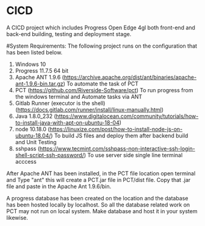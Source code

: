# CICD

A CICD project which includes Progress Open Edge 4gl both front-end and back-end building, testing and deployment stage. 

#System Requirements:
The following project runs on the configuration that has been listed below.
1. Windows 10
2. Progress 11.7.5 64 bit
3. Apache ANT 1.9.6 (https://archive.apache.org/dist/ant/binaries/apache-ant-1.9.6-bin.tar.gz) To automate the task of PCT
4. PCT (https://github.com/Riverside-Software/pct) To run progress from the windows terminal and Automate tasks via ANT
5. Gitlab Runner (executor is the shell) (https://docs.gitlab.com/runner/install/linux-manually.html)
6. Java 1.8.0_232 (https://www.digitalocean.com/community/tutorials/how-to-install-java-with-apt-on-ubuntu-18-04) 
7. node 10.18.0 (https://linuxize.com/post/how-to-install-node-js-on-ubuntu-18.04/) To build JS files and deploy them after backend build and Unit Testing
8. sshpass (https://www.tecmint.com/sshpass-non-interactive-ssh-login-shell-script-ssh-password/) To use server side single line terminal acccess


After Apache ANT has been installed, in the PCT file location open terminal and Type "ant" this will create a PCT.jar file in PCT/dist file. Copy that .jar 
file and paste in the Apache Ant 1.9.6/bin.

A progress database has been created on the location and the database has been hosted locally by localhost. So all the database related work on PCT may not
run on local system. Make database and host it in your system likewise. 